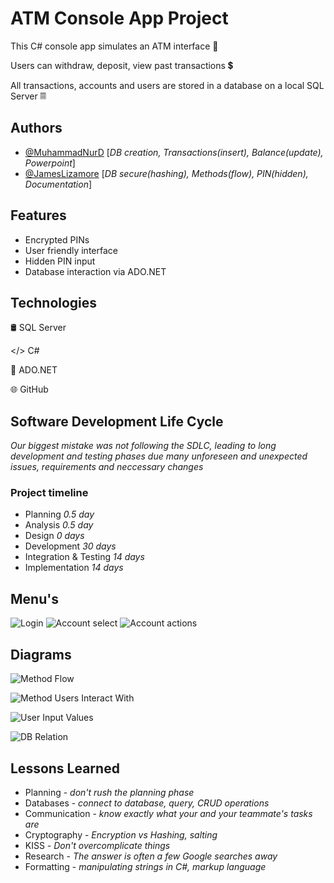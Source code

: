 
# ATM Console App Project

This C# console app simulates an ATM interface 🏧

Users can withdraw, deposit, view past transactions 💲

All transactions, accounts and users are stored in a database on a local SQL Server 𝄜



## Authors

- [@MuhammadNurD](https://github.com/MuhammadNurD) [*DB creation, Transactions(insert), Balance(update), Powerpoint*]
- [@JamesLizamore](https://github.com/JamesLizamore) [*DB secure(hashing), Methods(flow), PIN(hidden), Documentation*]



## Features

- Encrypted PINs
- User friendly interface
- Hidden PIN input
- Database interaction via ADO.NET


## Technologies

🛢️ SQL Server

</> C# 

🔗 ADO.NET

🌐 GitHub

## Software Development Life Cycle

*Our biggest mistake was not following the SDLC, leading to long development and testing phases due many unforeseen and unexpected issues, requirements and neccessary changes*

### Project timeline ###
- Planning *0.5 day*
- Analysis *0.5 day*
- Design *0 days*
- Development *30 days*
- Integration & Testing *14 days*
- Implementation *14 days*

## Menu's

![Login](https://github.com/JamesLizamore/simpleBank/blob/master/Menu%20screenshots/User%20Login.png?raw=true)
![Account select](https://github.com/JamesLizamore/simpleBank/blob/master/Menu%20screenshots/Account%20Selection.png?raw=true)
![Account actions](https://github.com/JamesLizamore/simpleBank/blob/master/Menu%20screenshots/Account%20Functions%20Selection.png?raw=true)

## Diagrams

![Method Flow](https://github.com/JamesLizamore/simpleBank/blob/master/Diagram%20screenshots/Methods%20Flow.png?raw=true)

![Method Users Interact With](https://github.com/JamesLizamore/simpleBank/blob/master/Diagram%20screenshots/User%20Method%20interact.png?raw=true)

![User Input Values](https://github.com/JamesLizamore/simpleBank/blob/master/Diagram%20screenshots/User%20Inputs.png?raw=true)

![DB Relation](https://github.com/JamesLizamore/simpleBank/blob/master/Diagram%20screenshots/DB%20Relation.png?raw=true)

## Lessons Learned

- Planning - *don't rush the planning phase*
- Databases - *connect to database, query, CRUD operations*
- Communication - *know exactly what your and your teammate's tasks are*
- Cryptography - *Encryption vs Hashing, salting*
- KISS - *Don't overcomplicate things*
- Research - *The answer is often a few Google searches away*
- Formatting - *manipulating strings in C#, markup language*
